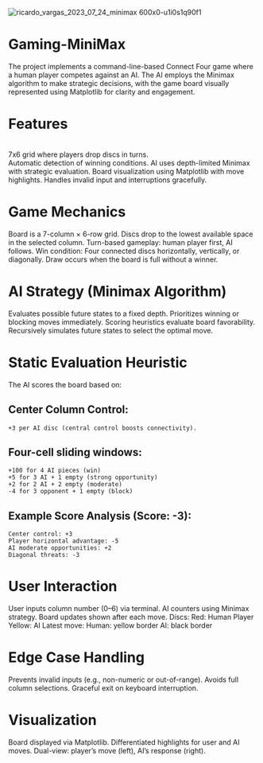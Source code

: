 ![ricardo_vargas_2023_07_24_minimax 600x0-u1i0s1q90f1](https://github.com/user-attachments/assets/cea20b2d-55b4-4097-869e-5262c919b1fd)

# Gaming-MiniMax
The project implements a command-line-based Connect Four game where a human player competes against an AI. The AI employs the Minimax algorithm to make strategic decisions, with the game board visually represented using Matplotlib for clarity and engagement.

# Features
<br>7x6 grid where players drop discs in turns.</br>
Automatic detection of winning conditions.
AI uses depth-limited Minimax with strategic evaluation.
Board visualization using Matplotlib with move highlights.
Handles invalid input and interruptions gracefully.

# Game Mechanics
Board is a 7-column × 6-row grid.
Discs drop to the lowest available space in the selected column.
Turn-based gameplay: human player first, AI follows.
Win condition: Four connected discs horizontally, vertically, or diagonally.
Draw occurs when the board is full without a winner.

# AI Strategy (Minimax Algorithm)
Evaluates possible future states to a fixed depth.
Prioritizes winning or blocking moves immediately.
Scoring heuristics evaluate board favorability.
Recursively simulates future states to select the optimal move.

# Static Evaluation Heuristic
The AI scores the board based on:
## Center Column Control: 
    +3 per AI disc (central control boosts connectivity).
## Four-cell sliding windows:
    +100 for 4 AI pieces (win)
    +5 for 3 AI + 1 empty (strong opportunity)
    +2 for 2 AI + 2 empty (moderate)
    -4 for 3 opponent + 1 empty (block)
## Example Score Analysis (Score: -3):
    Center control: +3
    Player horizontal advantage: -5
    AI moderate opportunities: +2
    Diagonal threats: -3

# User Interaction
User inputs column number (0–6) via terminal.
AI counters using Minimax strategy.
Board updates shown after each move.
Discs:
    Red: Human Player
    Yellow: AI
Latest move:
    Human: yellow border
    AI: black border

# Edge Case Handling
Prevents invalid inputs (e.g., non-numeric or out-of-range).
Avoids full column selections.
Graceful exit on keyboard interruption.

# Visualization
Board displayed via Matplotlib.
Differentiated highlights for user and AI moves.
Dual-view: player’s move (left), AI’s response (right).
